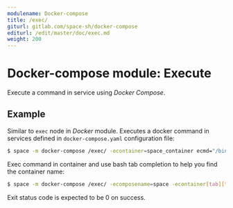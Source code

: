 ```yaml
---
modulename: Docker-compose
title: /exec/
giturl: gitlab.com/space-sh/docker-compose
editurl: /edit/master/doc/exec.md
weight: 200
---
```

# Docker-compose module: Execute

Execute a command in service using _Docker Compose_.


## Example

Similar to `exec` node in _Docker_ module. Executes a docker command in services defined in `docker-compose.yaml` configuration file:

```sh
$ space -m docker-compose /exec/ -econtainer=space_container ecmd="/bin/ls"
```

Exec command in container and use bash tab completion to help you find the container name:  
```sh
$ space -m docker-compose /exec/ -ecomposename=space -econtainer[tab][tab]
```

Exit status code is expected to be 0 on success.
